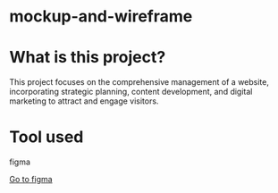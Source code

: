 # mockup-and-wireframe

# What is this project?

This project focuses on the comprehensive management of a website, incorporating strategic planning, content development, and digital marketing to attract and engage visitors.

# Tool used

figma

[Go to figma](https://www.figma.com/design/uoWZCP8xSdp1V8JWy8dwD2/Task1?node-id=9-153&t=SCAcJDExiLDCvJjz-0)

